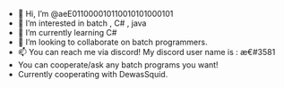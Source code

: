 - 👋 Hi, I’m @aeE011000010110010101000101
- 👀 I’m interested in batch , C# , java 
- 🌱 I’m currently learning C# 
- 💞️ I’m looking to collaborate on batch programmers.
- 📫 You can reach me via discord! My discord user name is : æ€#3581
- You can cooperate/ask any batch programs you want!
- Currently cooperating with DewasSquid.
